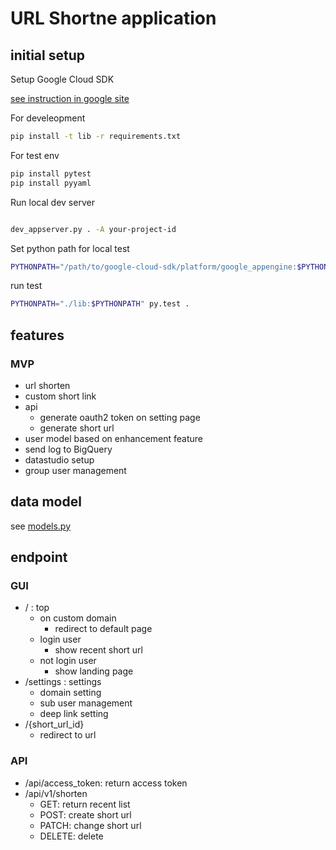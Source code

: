 # URL Shortne application

## initial setup
Setup Google Cloud SDK

[see instruction in google site](https://cloud.google.com/sdk/downloads)

For develeopment
```bash
pip install -t lib -r requirements.txt
```

For test env

```bash
pip install pytest
pip install pyyaml
```

Run local dev server

```bash

dev_appserver.py . -A your-project-id

```


Set python path for local test

```bash
PYTHONPATH="/path/to/google-cloud-sdk/platform/google_appengine:$PYTHONPATH"
```

run test

```bash
PYTHONPATH="./lib:$PYTHONPATH" py.test .

```

## features
### MVP
* url shorten
* custom short link
* api
    * generate oauth2 token on setting page 
    * generate short url
* user model based on enhancement feature
* send log to BigQuery
* datastudio setup
* group user management

## data model
see [models.py](models.py)


## endpoint
### GUI

* / : top
    * on custom domain
        * redirect to default page
    * login user
        * show recent short url
    * not login user
        * show landing page 
* /settings : settings
    * domain setting
    * sub user management
    * deep link setting
* /{short_url_id}
    * redirect to url

### API
* /api/access_token: return access token
* /api/v1/shorten
    * GET: return recent list
    * POST: create short url
    * PATCH: change short url
    * DELETE: delete
